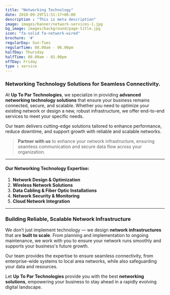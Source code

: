 ```yaml
---
title: "Networking Technology"
date: 2018-09-29T11:51:17+06:00
description : "This is meta description"
image: images/banner/network-services-1.jpg
bg_image: images/background/page-title.jpg
icon: "fa-solid fa-network-wired"
brochure: '#'
regularDay: Sun-Tues
regularTime: 08.00am - 06.00pm
halfDay: Thursday
halfTime: 08.00am - 01.00pm
offDay: Friday
type : service
---
```


### Networking Technology Solutions for Seamless Connectivity.

At **Up To Par Technologies**, we specialize in providing **advanced networking technology solutions** that ensure your business remains connected, secure, and scalable. Whether you need to optimize your existing network or design a new, robust infrastructure, we offer end-to-end services to meet your specific needs.

Our team delivers cutting-edge solutions tailored to enhance performance, reduce downtime, and support growth with reliable and scalable networks.

> **Partner with us** to enhance your network infrastructure, ensuring seamless communication and secure data flow across your organization.

---

#### Our Networking Technology Expertise:

1. **Network Design & Optimization**  
2. **Wireless Network Solutions**  
3. **Data Cabling & Fiber Optic Installations**  
4. **Network Security & Monitoring**  
5. **Cloud Network Integration**

---

### Building Reliable, Scalable Network Infrastructure

We don’t just implement technology — we design **network infrastructures** that are **built to scale**. From planning and implementation to ongoing maintenance, we work with you to ensure your network runs smoothly and supports your business's future growth.

Our team provides the expertise to ensure seamless connectivity, from enterprise-wide systems to local area networks, while also safeguarding your data and resources.

Let **Up To Par Technologies** provide you with the best **networking solutions**, empowering your business to stay ahead in a rapidly evolving digital landscape.